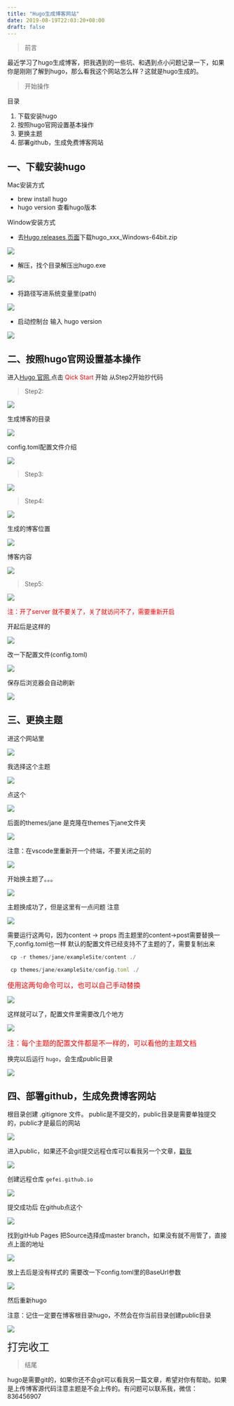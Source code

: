 ```yaml
---
title: "Hugo生成博客网站"
date: 2019-08-19T22:03:20+08:00
draft: false
---
```


> 前言

最近学习了hugo生成博客，把我遇到的一些坑、和遇到点小问题记录一下，如果你是刚刚了解到hugo，那么看我这个网站怎么样？这就是hugo生成的。

> 开始操作

目录

1. 下载安装hugo
2. 按照hugo官网设置基本操作
3. 更换主题
4. 部署github，生成免费博客网站


## 一、下载安装hugo

Mac安装方式

* brew install hugo
* hugo version  查看hugo版本

Window安装方式

* 去[Hugo releases 页面](https://github.com/gohugoio/hugo/releases)下载hugo_xxx_Windows-64bit.zip

![](/images/blok2/1.png)

* 解压，找个目录解压出hugo.exe

![](/images/blok2/2.png)

* 将路径写进系统变量里(path)
  
![](/images/blok2/3.png)

* 启动控制台 输入 hugo version

![](/images/blok2/4.png)

## 二、按照hugo官网设置基本操作

进入[Hugo 官网](https://gohugo.io/),点击 <font color=red >Qick Start </font>开始
从Step2开始抄代码

> Step2:

![](/images/blok2/5.png)

生成博客的目录

![](/images/blok2/9.png)

config.toml配置文件介绍

![](/images/blok2/10.png)

> Step3:

![](/images/blok2/6.jpg)

> Step4:

![](/images/blok2/7.png)

生成的博客位置

![](/images/blok2/8.png)

博客内容

![](/images/blok2/11.png)

> Step5:

![](/images/blok2/13.png)

<font color=red >注：开了server 就不要关了，关了就访问不了，需要重新开启</font>

开起后是这样的

![](/images/blok2/14.png)

改一下配置文件(config.toml)

![](/images/blok2/15.png)

保存后浏览器会自动刷新

![](/images/blok2/16.png)

## 三、更换主题

进这个网站里

![](/images/blok2/17.png)

我选择这个主题

![](/images/blok2/18.png)

点这个

![](/images/blok2/19.png)

后面的themes/jane 是克隆在themes下jane文件夹

![](/images/blok2/20.png)

注意：在vscode里重新开一个终端，不要关闭之前的

![](/images/blok2/21.png)

开始换主题了。。。

![](/images/blok2/22.png)

主题换成功了，但是这里有一点问题 注意

![](/images/blok2/23.png)

需要运行这两句，因为content -> props 而主题里的content->post需要替换一下,config.toml也一样 默认的配置文件已经支持不了主题的了，需要复制出来

```` javascript
 cp -r themes/jane/exampleSite/content ./
````

```` javascript
 cp themes/jane/exampleSite/config.toml ./
````
<font color=red size=3>使用这两句命令可以，也可以自己手动替换</font>

![](/images/blok2/26.png)

这样就可以了，配置文件里需要改几个地方 

![](/images/blok2/27.png)

<font color=red size=3>注：每个主题的配置文件都是不一样的，可以看他的主题文档</font>

换完以后运行 ` hugo `，会生成public目录 

![](/images/blok2/24.png)


## 四、部署github，生成免费博客网站

根目录创建 .gitignore 文件。 public是不提交的，public目录是需要单独提交的，public才是最后的网站

![](/images/blok2/28.png)


进入public，如果还不会git提交远程仓库可以看我另一个文章，[戳我](/2019/08/git基本操作适合新手/)

![](/images/blok2/29.png)

创建远程仓库 ` gefei.github.io `

![](/images/blok2/30.png)

提交成功后 在github点这个

![](/images/blok2/31.png)

找到gitHub Pages 把Source选择成master branch，如果没有就不用管了，直接点上面的地址

![](/images/blok2/33.png)

放上去后是没有样式的  需要改一下config.toml里的BaseUrl参数

![](/images/blok2/34.png)

然后重新hugo

<font class=red >注意：记住一定要在博客根目录hugo，不然会在你当前目录创建public目录<font>

![](/images/blok2/35.png)

<font size=5 >打完收工</font>

> 结尾

hugo是需要git的，如果你还不会git可以看我另一篇文章，希望对你有帮助。如果是上传博客源代码注意主题是不会上传的。有问题可以联系我，微信：836456907